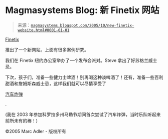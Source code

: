 <!--yml

category: 未分类

date: 2024-05-18 05:23:27

-->

# Magmasystems Blog: 新 Finetix 网站

> 来源：[`magmasystems.blogspot.com/2005/10/new-finetix-website.html#0001-01-01`](http://magmasystems.blogspot.com/2005/10/new-finetix-website.html#0001-01-01)

[Finetix](http://www.finetix.com)

推出了一个新网站。上面有很多案例研究。

我们在 Finetix 纽约办公室举办了一个发布会派对。Steve 拿出了好苏格兰威士忌。

下次，孩子们，准备一些健力士啤酒！别再喝这种淡啤酒了！还有，准备一些百利甜酒和詹姆斯森威士忌，这样我们就可以尽情享受了

[汽车炸弹](http://www.barnonedrinks.com/recipes/shooters/i/irishcarbomb.html)

.

(我在 2003 年参加科罗拉多州马勒节期间首次尝试了汽车炸弹，当时乐队听起来前所未有的棒！)

©2005 Marc Adler - 版权所有
